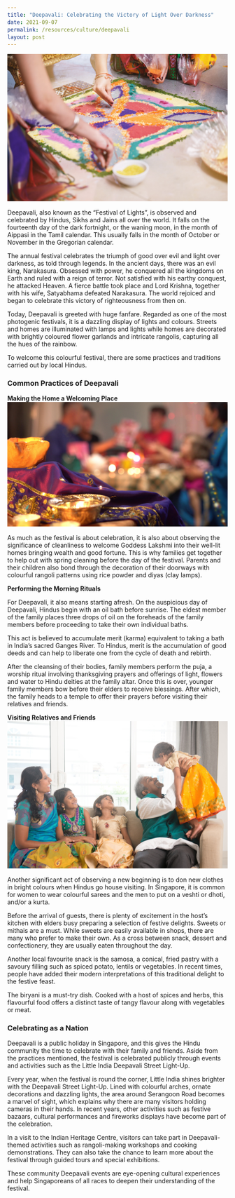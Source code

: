 ```yaml
---
title: "Deepavali: Celebrating the Victory of Light Over Darkness"
date: 2021-09-07
permalink: /resources/culture/deepavali
layout: post
---
```

![Making rangoli](/images/culture/making-rangoli.jpg)

Deepavali, also known as the “Festival of Lights”, is observed and celebrated by Hindus, Sikhs and Jains all over the world. It falls on the fourteenth day of the dark fortnight, or the waning moon, in the month of Aippasi in the Tamil calendar. This usually falls in the month of October or November in the Gregorian calendar.

The annual festival celebrates the triumph of good over evil and light over darkness, as told through legends. In the ancient days, there was an evil king, Narakasura. Obsessed with power, he conquered all the kingdoms on Earth and ruled with a reign of terror. Not satisfied with his earthy conquest, he attacked Heaven. A fierce battle took place and Lord Krishna, together with his wife, Satyabhama defeated Narakasura. The world rejoiced and began to celebrate this victory of righteousness from then on.

Today, Deepavali is greeted with huge fanfare. Regarded as one of the most photogenic festivals, it is a dazzling display of lights and colours. Streets and homes are illuminated with lamps and lights while homes are decorated with brightly coloured flower garlands and intricate rangolis, capturing all the hues of the rainbow.

To welcome this colourful festival, there are some practices and traditions carried out by local Hindus.

### Common Practices of Deepavali

**Making the Home a Welcoming Place**
![Deepavali scene at home](/images/culture/deepavali-at-home.jpg)

As much as the festival is about celebration, it is also about observing the significance of cleanliness to welcome Goddess Lakshmi into their well-lit homes bringing wealth and good fortune. This is why families get together to help out with spring cleaning before the day of the festival. Parents and their children also bond through the decoration of their doorways with colourful rangoli patterns using rice powder and diyas (clay lamps).

**Performing the Morning Rituals**

For Deepavali, it also means starting afresh. On the auspicious day of Deepavali, Hindus begin with an oil bath before sunrise. The eldest member of the family places three drops of oil on the foreheads of the family members before proceeding to take their own individual baths.

This act is believed to accumulate merit (karma) equivalent to taking a bath in India’s sacred Ganges River. To Hindus, merit is the accumulation of good deeds and can help to liberate one from the cycle of death and rebirth.

After the cleansing of their bodies, family members perform the puja, a worship ritual involving thanksgiving prayers and offerings of light, flowers and water to Hindu deities at the family altar. Once this is over, younger family members bow before their elders to receive blessings. After which, the family heads to a temple to offer their prayers before visiting their relatives and friends.
 
**Visiting Relatives and Friends**
![House visiting during Deepavali](/images/culture/house-visiting-during-deepavali.jpg)

Another significant act of observing a new beginning is to don new clothes in bright colours when Hindus go house visiting. In Singapore, it is common for women to wear colourful sarees and the men to put on a veshti or dhoti, and/or a kurta.

Before the arrival of guests, there is plenty of excitement in the host’s kitchen with elders busy preparing a selection of festive delights. Sweets or mithais are a must. While sweets are easily available in shops, there are many who prefer to make their own. As a cross between snack, dessert and confectionery, they are usually eaten throughout the day.

Another local favourite snack is the samosa, a conical, fried pastry with a savoury filling such as spiced potato, lentils or vegetables. In recent times, people have added their modern interpretations of this traditional delight to the festive feast.

The biryani is a must-try dish. Cooked with a host of spices and herbs, this flavourful food offers a distinct taste of tangy flavour along with vegetables or meat.

### Celebrating as a Nation

Deepavali is a public holiday in Singapore, and this gives the Hindu community the time to celebrate with their family and friends. Aside from the practices mentioned, the festival is celebrated publicly through events and activities such as the Little India Deepavali Street Light-Up.

Every year, when the festival is round the corner, Little India shines brighter with the Deepavali Street Light-Up. Lined with colourful arches, ornate decorations and dazzling lights, the area around Serangoon Road becomes a marvel of sight, which explains why there are many visitors holding cameras in their hands. In recent years, other activities such as festive bazaars, cultural performances and fireworks displays have become part of the celebration.

In a visit to the Indian Heritage Centre, visitors can take part in Deepavali-themed activities such as rangoli-making workshops and cooking demonstrations. They can also take the chance to learn more about the festival through guided tours and special exhibitions.

These community Deepavali events are eye-opening cultural experiences and help Singaporeans of all races to deepen their understanding of the festival.